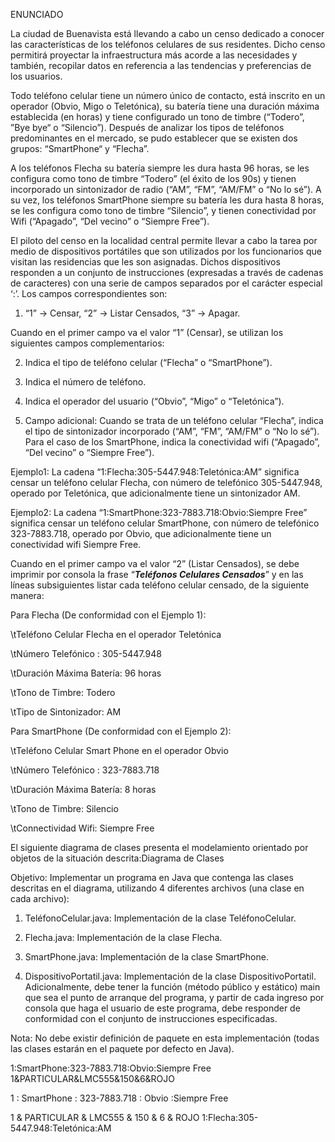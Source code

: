 ENUNCIADO

La ciudad de Buenavista está llevando a cabo un censo dedicado a conocer las características de los teléfonos celulares de sus residentes. Dicho censo permitirá proyectar la infraestructura más acorde a las necesidades y también, recopilar datos en referencia a las tendencias y preferencias de los usuarios.

Todo teléfono celular tiene un número único de contacto, está inscrito en un operador (Obvio, Migo o Teletónica), su batería tiene una duración máxima establecida (en horas) y tiene configurado un tono de timbre (“Todero”, ”Bye bye“ o “Silencio”). Después de analizar los tipos de teléfonos predominantes en el mercado, se pudo establecer que se existen dos grupos: “SmartPhone“ y “Flecha”.

A los teléfonos Flecha su batería siempre les dura hasta 96 horas, se les configura como tono de timbre “Todero” (el éxito de los 90s) y tienen incorporado un sintonizador de radio (“AM”, “FM”, “AM/FM” o “No lo sé”). A su vez, los teléfonos SmartPhone siempre su batería les dura hasta 8 horas, se les configura como tono de timbre “Silencio”, y tienen conectividad por Wifi (“Apagado”, “Del vecino” o “Siempre Free”).

El piloto del censo en la localidad central permite llevar a cabo la tarea por medio de dispositivos portátiles que son utilizados por los funcionarios que visitan las residencias que les son asignadas. Dichos dispositivos responden a un conjunto de instrucciones (expresadas a través de cadenas de caracteres) con una serie de campos separados por el carácter especial ‘:’. Los campos correspondientes son:

1. “1” -> Censar, “2” -> Listar Censados, “3” -> Apagar.

Cuando en el primer campo va el valor “1” (Censar), se utilizan los siguientes campos complementarios:

2. Indica el tipo de teléfono celular (“Flecha” o “SmartPhone”).

3. Indica el número de teléfono.

4. Indica el operador del usuario (“Obvio”, “Migo” o “Teletónica”).

5. Campo adicional: Cuando se trata de un teléfono celular “Flecha”, indica el tipo de sintonizador incorporado (“AM”, “FM”, “AM/FM” o “No lo sé”). Para el caso de los SmartPhone, indica la conectividad wifi (“Apagado”, “Del vecino” o “Siempre Free”).

Ejemplo1: La cadena “1:Flecha:305-5447.948:Teletónica:AM” significa censar un teléfono celular Flecha, con número de telefónico 305-5447.948, operado por Teletónica, que adicionalmente tiene un sintonizador AM.

Ejemplo2: La cadena “1:SmartPhone:323-7883.718:Obvio:Siempre Free” significa censar un teléfono celular SmartPhone, con número de telefónico 323-7883.718, operado por Obvio, que adicionalmente tiene un conectividad wifi Siempre Free.

Cuando en el primer campo va el valor “2” (Listar Censados), se debe imprimir por consola la frase “***Teléfonos Celulares Censados***” y en las líneas subsiguientes listar cada teléfono celular censado, de la siguiente manera:

Para Flecha (De conformidad con el Ejemplo 1):

\tTeléfono Celular Flecha en el operador Teletónica

\tNúmero Telefónico : 305-5447.948

\tDuración Máxima Batería: 96 horas

\tTono de Timbre: Todero

\tTipo de Sintonizador: AM

Para SmartPhone (De conformidad con el Ejemplo 2):

\tTeléfono Celular Smart Phone en el operador Obvio

\tNúmero Telefónico : 323-7883.718

\tDuración Máxima Batería: 8 horas

\tTono de Timbre: Silencio

\tConnectividad Wifi: Siempre Free

El siguiente diagrama de clases presenta el modelamiento orientado por objetos de la situación descrita:Diagrama de Clases

Objetivo: Implementar un programa en Java que contenga las clases descritas en el diagrama, utilizando 4 diferentes archivos (una clase en cada archivo):

1. TeléfonoCelular.java: Implementación de la clase TeléfonoCelular.

2. Flecha.java: Implementación de la clase Flecha.

3. SmartPhone.java: Implementación de la clase SmartPhone.

4. DispositivoPortatil.java: Implementación de la clase DispositivoPortatil. Adicionalmente, debe tener la función (método público y estático) main que sea el punto de arranque del programa, y partir de cada ingreso por consola que haga el usuario de este programa, debe responder de conformidad con el conjunto de instrucciones especificadas.

Nota: No debe existir definición de paquete en esta implementación (todas las clases estarán en el paquete por defecto en Java).




1:SmartPhone:323-7883.718:Obvio:Siempre Free
1&PARTICULAR&LMC555&150&6&ROJO

1 : SmartPhone : 323-7883.718 : Obvio :Siempre Free

1 & PARTICULAR & LMC555 & 150 & 6 & ROJO
1:Flecha:305-5447.948:Teletónica:AM
